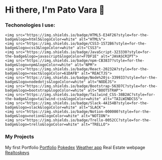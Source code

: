 # Hi there, I'm Pato Vara 👋

### Techonologies I use:
   	<img src="https://img.shields.io/badge/HTML5-E34F26?style=for-the-badge&logo=html5&logoColor=white" alt="HTML%">
    <img src="https://img.shields.io/badge/CSS3-1572B6?style=for-the-badge&logo=css3&logoColor=white" alt="CSS3">
    <img src="https://img.shields.io/badge/JavaScript-323330?style=for-the-badge&logo=javascript&logoColor=F7DF1E" alt="JAVASCRIPT">
    <img src="https://img.shields.io/badge/npm-CB3837?style=for-the-badge&logo=npm&logoColor=white" alt="NPM">
    <img src="https://img.shields.io/badge/React-20232A?style=for-the-badge&logo=react&logoColor=61DAFB" alt="REACTJS">
    <img src="https://img.shields.io/badge/Node%20js-339933?style=for-the-badge&logo=nodedotjs&logoColor=white" alt="NODEJS">
    <img src="https://img.shields.io/badge/Bootstrap-563D7C?style=for-the-badge&logo=bootstrap&logoColor=white" alt="BOOTSTRAP">
    <img src="https://img.shields.io/badge/Tailwind_CSS-38B2AC?style=for-the-badge&logo=tailwind-css&logoColor=white" alt="TAILWINDCSS">
    <img src="https://img.shields.io/badge/Slack-4A154B?style=for-the-badge&logo=slack&logoColor=white" alt="SLACK">
    <img src="https://img.shields.io/badge/Notion-000000?style=for-the-badge&logo=notion&logoColor=white" alt="NOTION">
    <img src="https://img.shields.io/badge/Trello-0052CC?style=for-the-badge&logo=trello&logoColor=white" alt="TRELLO">


### My Projects
My first Portfolio [Portfolio](https://github.com/patovara/portafolio_patovara)
[Pokedex](https://github.com/patovara/pokedex)
[Weather app](https://github.com/patovara/aplicacion_clima_js)
Real Estate webpage [Realtoskeys](https://realtorskeys.com)

<!--
**patovara/patovara** is a ✨ _special_ ✨ repository because its `README.md` (this file) appears on your GitHub profile.

Here are some ideas to get you started:

- 🔭 I’m currently working on ...
- 🌱 I’m currently learning ...
- 👯 I’m looking to collaborate on ...
- 🤔 I’m looking for help with ...
- 💬 Ask me about ...
- 📫 How to reach me: ...
- 😄 Pronouns: ...
- ⚡ Fun fact: ...
-->

